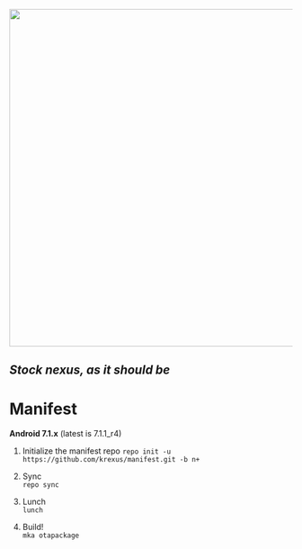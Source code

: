 <p align="center">
  <img src="https://raw.github.com/krexus/manifest/n/krexus-logo.png" width="600">
</p>


*Stock nexus, as it should be*
------------------------------

Manifest
========

**Android 7.1.x** (latest is 7.1.1_r4)

1. Initialize the manifest repo	
`repo init -u https://github.com/krexus/manifest.git -b n+`

2. Sync		
`repo sync`

3. Lunch		
`lunch`

4. Build!		
`mka otapackage`
